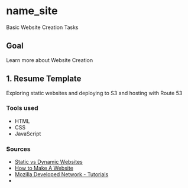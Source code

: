 # name_site

Basic Website Creation Tasks

## Goal

Learn more about Website Creation

## **1.** Resume Template

Exploring static websites and deploying to S3 and hosting with Route 53

### Tools used

* HTML
* CSS
* JavaScript

### Sources

* [Static vs Dynamic Websites](https://www.youtube.com/watch?v=_wFJj94kSTU)
* [How to Make A Website](https://www.w3schools.com/howto/howto_make_a_website.asp)
* [Mozilla Developed Network - Tutorials](https://developer.mozilla.org/en-US/docs/Web/Tutorials)
* 